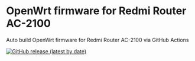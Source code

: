 # OpenWrt firmware for Redmi Router AC-2100

Auto build OpenWrt firmware for Redmi Router AC-2100 via GitHub Actions

[![GitHub release (latest by date)](https://img.shields.io/github/v/release/kavern1128/mi-ac2100-immortalwrt?style=for-the-badge&label=Download)](https://github.com/kavern1128/mi-ac2100-immortalwrt/releases/latest)
